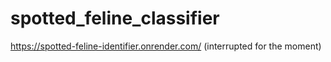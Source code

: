 # spotted_feline_classifier


https://spotted-feline-identifier.onrender.com/ (interrupted for the moment)
